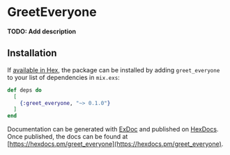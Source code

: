 # GreetEveryone

**TODO: Add description**

## Installation

If [available in Hex](https://hex.pm/docs/publish), the package can be installed
by adding `greet_everyone` to your list of dependencies in `mix.exs`:

```elixir
def deps do
  [
    {:greet_everyone, "~> 0.1.0"}
  ]
end
```

Documentation can be generated with [ExDoc](https://github.com/elixir-lang/ex_doc)
and published on [HexDocs](https://hexdocs.pm). Once published, the docs can
be found at [https://hexdocs.pm/greet_everyone](https://hexdocs.pm/greet_everyone).

